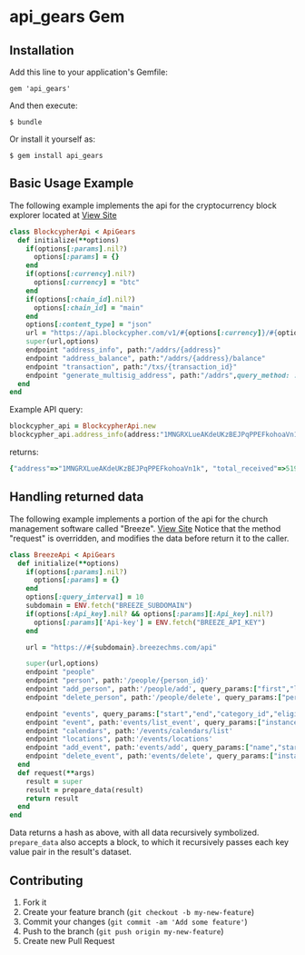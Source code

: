 # api_gears Gem

## Installation

Add this line to your application's Gemfile:

  ```gem 'api_gears'```

And then execute:

  ```$ bundle```

Or install it yourself as:

  ```$ gem install api_gears```

## Basic Usage Example
The following example implements the api for the cryptocurrency block explorer located at [View Site](http://blockcypher.com)

```ruby
class BlockcypherApi < ApiGears
  def initialize(**options)
    if(options[:params].nil?)
      options[:params] = {}
    end
    if(options[:currency].nil?)
      options[:currency] = "btc"
    end
    if(options[:chain_id].nil?)
      options[:chain_id] = "main"
    end
    options[:content_type] = "json"
    url = "https://api.blockcypher.com/v1/#{options[:currency]}/#{options[:chain_id]}"
    super(url,options)
    endpoint "address_info", path:"/addrs/{address}"
    endpoint "address_balance", path:"/addrs/{address}/balance"
    endpoint "transaction", path:"/txs/{transaction_id}"
    endpoint "generate_multisig_address", path:"/addrs",query_method: :post, query_params:[:pubkeys], set_query_params:{script_type:"multisig-2-of-3"}
  end
end
```
Example API query:
```ruby
blockcypher_api = BlockcypherApi.new
blockcypher_api.address_info(address:"1MNGRXLueAKdeUKzBEJPqPPEFkohoaVn1k")
```
returns:
```ruby
{"address"=>"1MNGRXLueAKdeUKzBEJPqPPEFkohoaVn1k", "total_received"=>519281, "total_sent"=>519281, "balance"=>0, "unconfirmed_balance"=>0, "final_balance"=>0, "n_tx"=>4, "unconfirmed_n_tx"=>0, "final_n_tx"=>4, "txrefs"=>[{"tx_hash"=>"afb235a1568c3aa73aa5d0ed6d99198ce3fb857d822586c41bf0764ae118c1c5", "block_height"=>625997, "tx_input_n"=>7, "tx_output_n"=>-1, "value"=>235203, "ref_balance"=>0, "confirmations"=>9334, "confirmed"=>"2020-04-14T22:12:21Z", "double_spend"=>false}, {"tx_hash"=>"e5ff7ca00c85c7c7eea2e03015d814386dc9f2536577031b5909726f81dcfdec", "block_height"=>625994, "tx_input_n"=>3, "tx_output_n"=>-1, "value"=>284078, "ref_balance"=>235203, "confirmations"=>9337, "confirmed"=>"2020-04-14T21:49:16Z", "double_spend"=>false}, {"tx_hash"=>"83a6453eba87c046f0a1de72cba266f9b3087ae6ec12bb662901d33d2bc771e1", "block_height"=>625340, "tx_input_n"=>-1, "tx_output_n"=>0, "value"=>284078, "ref_balance"=>519281, "spent"=>true, "spent_by"=>"e5ff7ca00c85c7c7eea2e03015d814386dc9f2536577031b5909726f81dcfdec", "confirmations"=>9991, "confirmed"=>"2020-04-10T20:50:53Z", "double_spend"=>false}, {"tx_hash"=>"8aa0896adb78e8fe6981b8de7f8171cdfc43136f5c407946369399980cd2b92f", "block_height"=>625340, "tx_input_n"=>-1, "tx_output_n"=>21, "value"=>235203, "ref_balance"=>235203, "spent"=>true, "spent_by"=>"afb235a1568c3aa73aa5d0ed6d99198ce3fb857d822586c41bf0764ae118c1c5", "confirmations"=>9991, "confirmed"=>"2020-04-10T20:50:53Z", "double_spend"=>false}], "tx_url"=>"https://api.blockcypher.com/v1/btc/main/txs/"}
```

## Handling returned data
The following example implements a portion of the api for the church management software called "Breeze". [View Site](https://www.breezechms.com/) Notice that the method "request" is overridden, and modifies the data before return it to the caller.
```ruby
class BreezeApi < ApiGears
  def initialize(**options)
    if(options[:params].nil?)
      options[:params] = {}
    end
    options[:query_interval] = 10
    subdomain = ENV.fetch("BREEZE_SUBDOMAIN")
    if(options[:Api_key].nil? && options[:params][:Api_key].nil?)
      options[:params]['Api-key'] = ENV.fetch("BREEZE_API_KEY")
    end

    url = "https://#{subdomain}.breezechms.com/api"

    super(url,options)
    endpoint "people"
    endpoint "person", path:'/people/{person_id}'
    endpoint "add_person", path:'/people/add', query_params:["first","last"]
    endpoint "delete_person", path:'/people/delete', query_params:["person_id"]

    endpoint "events", query_params:["start","end","category_id","eligible","details","limit"]
    endpoint "event", path:'events/list_event', query_params:["instance_id","schedule","schedule_direction","schedule_limit","eligible","details"]
    endpoint "calendars", path:'/events/calendars/list'
    endpoint "locations", path:'/events/locations'
    endpoint "add_event", path:'events/add', query_params:["name","starts_on","ends_on","all_day","description","category_id","event_id"]
    endpoint "delete_event", path:'events/delete', query_params:["instance_id"]
  end
  def request(**args)
    result = super
    result = prepare_data(result)
    return result
  end
end
```
Data returns a hash as above, with all data recursively symbolized. ```prepare_data``` also accepts a block, to which it recursively passes each key value pair in the result's dataset.

## Contributing

1. Fork it
2. Create your feature branch (`git checkout -b my-new-feature`)
3. Commit your changes (`git commit -am 'Add some feature'`)
4. Push to the branch (`git push origin my-new-feature`)
5. Create new Pull Request
